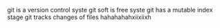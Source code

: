 git is a version control syste
git soft is free syste
git has a mutable index stage
git tracks changes of files
hahahahahxiixiixh
